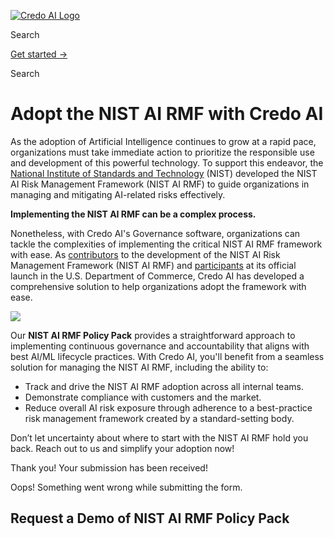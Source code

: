 [![Credo AI Logo ](https://cdn.prod.website-files.com/649d808ba8385965c74d94df/666902ace651cc10066246cb_credo%20logo%20v2.webp)](https://www.credo.ai/)

Search

[Get started →](https://www.credo.ai/get-started)

Search

# Adopt the NIST AI RMF with Credo AI

As the adoption of Artificial Intelligence continues to grow at a rapid pace, organizations must take immediate action to prioritize the responsible use and development of this powerful technology. To support this endeavor, the [National Institute of Standards and Technology](https://www.nist.gov/) (NIST) developed the NIST AI Risk Management Framework (NIST AI RMF) to guide organizations in managing and mitigating AI-related risks effectively.

**Implementing the NIST AI RMF can be a complex process.**

Nonetheless, with Credo AI's Governance software, organizations can tackle the complexities of implementing the critical NIST AI RMF framework with ease. As [contributors](https://www.nist.gov/itl/ai-risk-management-framework/perspectives-about-nist-artificial-intelligence-risk-management) to the development of the NIST AI Risk Management Framework (NIST AI RMF) and [participants](https://www.nist.gov/news-events/events/2023/01/nist-ai-risk-management-framework-ai-rmf-10-launch) at its official launch in the U.S. Department of Commerce, Credo AI has developed a comprehensive solution to help organizations adopt the framework with ease.

![](https://cdn.prod.website-files.com/649d808ba8385965c74d94e8/649d808ba8385965c74d9cbf_Screenshot%202023-02-14%20at%2008.50.25.webp)

Our **NIST AI RMF Policy Pack** provides a straightforward approach to implementing continuous governance and accountability that aligns with best AI/ML lifecycle practices. With Credo AI, you'll benefit from a seamless solution for managing the NIST AI RMF, including the ability to:

- Track and drive the NIST AI RMF adoption across all internal teams.
- Demonstrate compliance with customers and the market.
- Reduce overall AI risk exposure through adherence to a best-practice risk management framework created by a standard-setting body.

Don’t let uncertainty about where to start with the NIST AI RMF hold you back. Reach out to us and simplify your adoption now!

Thank you! Your submission has been received!

Oops! Something went wrong while submitting the form.

## Request a Demo of NIST AI RMF Policy Pack